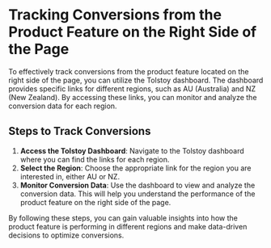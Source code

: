 # Tracking Conversions from the Product Feature on the Right Side of the Page

To effectively track conversions from the product feature located on the right side of the page, you can utilize the Tolstoy dashboard. The dashboard provides specific links for different regions, such as AU (Australia) and NZ (New Zealand). By accessing these links, you can monitor and analyze the conversion data for each region.

## Steps to Track Conversions

1. **Access the Tolstoy Dashboard**: Navigate to the Tolstoy dashboard where you can find the links for each region.
2. **Select the Region**: Choose the appropriate link for the region you are interested in, either AU or NZ.
3. **Monitor Conversion Data**: Use the dashboard to view and analyze the conversion data. This will help you understand the performance of the product feature on the right side of the page.

By following these steps, you can gain valuable insights into how the product feature is performing in different regions and make data-driven decisions to optimize conversions.
